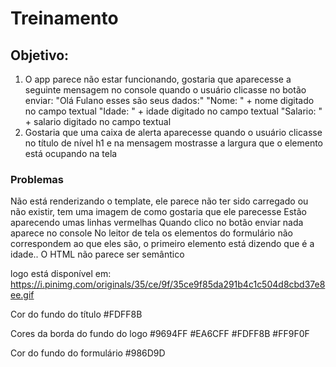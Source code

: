# Treinamento

## Objetivo:
1. O app parece não estar funcionando, gostaria que aparecesse a seguinte mensagem no console quando o usuário clicasse no botão enviar:
 "Olá Fulano esses são seus dados:"
 "Nome: " + nome digitado no campo textual
 "Idade: " + idade digitado no campo textual
 "Salario: " + salario digitado no campo textual
2. Gostaria que uma caixa de alerta aparecesse quando o usuário clicasse no título de nível h1 e na mensagem mostrasse a largura que o elemento está ocupando na tela


### Problemas
Não está renderizando o template, ele parece não ter sido carregado ou não existir, tem uma imagem de como gostaria que ele parecesse
Estão aparecendo umas linhas vermelhas
Quando clico no botão enviar nada aparece no console
No leitor de tela os elementos do formulário não correspondem ao que eles são, o primeiro elemento está dizendo que é a idade..
O HTML não parece ser semântico

logo está disponível em:
https://i.pinimg.com/originals/35/ce/9f/35ce9f85da291b4c1c504d8cbd37e8ee.gif

Cor do fundo do título
#FDFF8B

Cores da borda do fundo do logo
#9694FF
#EA6CFF
#FDFF8B
#FF9F0F

Cor do fundo do formulário
#986D9D